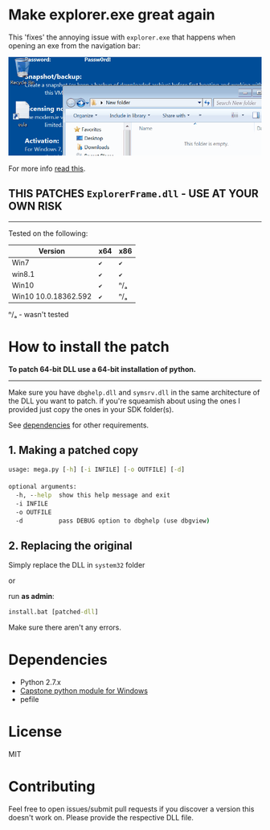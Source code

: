 # Make explorer.exe great again
This 'fixes' the annoying issue with `explorer.exe` that happens when opening an exe from the navigation bar:

![](example.gif)


For more info [read this](//bnbdr.github.io/posts/mega/).

## THIS PATCHES `ExplorerFrame.dll` - USE AT YOUR OWN RISK
____

Tested on the following:

Version|x64|x86
--|--|--
Win7    |`✔`|`✔`
win8.1  |`✔`|`✔`
Win10   |`✔`|ⁿ/ₐ
Win10 10.0.18362.592|`✔`|ⁿ/ₐ

ⁿ/ₐ - wasn't tested


# How to install the patch

**To patch 64-bit DLL use a 64-bit installation of python.**

---


Make sure you have `dbghelp.dll` and `symsrv.dll` in the same architecture of the DLL you want to patch.
if you're squeamish about using the ones I provided just copy the ones in your SDK folder(s).

See [dependencies](#Dependencies) for other requirements.


## 1. Making a patched copy

```bat
usage: mega.py [-h] [-i INFILE] [-o OUTFILE] [-d]

optional arguments:
  -h, --help  show this help message and exit
  -i INFILE
  -o OUTFILE
  -d          pass DEBUG option to dbghelp (use dbgview)
```

## 2. Replacing the original
Simply replace the DLL in `system32` folder

or

run **as admin**:
```bat
install.bat [patched-dll]
```

Make sure there aren't any errors.

# Dependencies
- Python 2.7.x
- [Capstone python module for Windows](https://www.capstone-engine.org/download.html)
- pefile


# License
MIT

# Contributing
Feel free to open issues/submit pull requests if you discover a version this doesn't work on. Please provide the respective DLL file.
